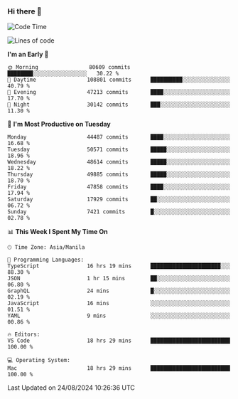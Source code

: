 ### Hi there 👋

<!--START_SECTION:waka-->
![Code Time](http://img.shields.io/badge/Code%20Time-5%2C470%20hrs%2028%20mins-blue)

![Lines of code](https://img.shields.io/badge/From%20Hello%20World%20I%27ve%20Written-118.3%20million%20lines%20of%20code-blue)

**I'm an Early 🐤** 

```text
🌞 Morning                80609 commits       ████████░░░░░░░░░░░░░░░░░   30.22 % 
🌆 Daytime                108801 commits      ██████████░░░░░░░░░░░░░░░   40.79 % 
🌃 Evening                47213 commits       ████░░░░░░░░░░░░░░░░░░░░░   17.70 % 
🌙 Night                  30142 commits       ███░░░░░░░░░░░░░░░░░░░░░░   11.30 % 
```
📅 **I'm Most Productive on Tuesday** 

```text
Monday                   44487 commits       ████░░░░░░░░░░░░░░░░░░░░░   16.68 % 
Tuesday                  50571 commits       █████░░░░░░░░░░░░░░░░░░░░   18.96 % 
Wednesday                48614 commits       █████░░░░░░░░░░░░░░░░░░░░   18.22 % 
Thursday                 49885 commits       █████░░░░░░░░░░░░░░░░░░░░   18.70 % 
Friday                   47858 commits       ████░░░░░░░░░░░░░░░░░░░░░   17.94 % 
Saturday                 17929 commits       ██░░░░░░░░░░░░░░░░░░░░░░░   06.72 % 
Sunday                   7421 commits        █░░░░░░░░░░░░░░░░░░░░░░░░   02.78 % 
```


📊 **This Week I Spent My Time On** 

```text
🕑︎ Time Zone: Asia/Manila

💬 Programming Languages: 
TypeScript               16 hrs 19 mins      ██████████████████████░░░   88.30 % 
JSON                     1 hr 15 mins        ██░░░░░░░░░░░░░░░░░░░░░░░   06.80 % 
GraphQL                  24 mins             █░░░░░░░░░░░░░░░░░░░░░░░░   02.19 % 
JavaScript               16 mins             ░░░░░░░░░░░░░░░░░░░░░░░░░   01.51 % 
YAML                     9 mins              ░░░░░░░░░░░░░░░░░░░░░░░░░   00.86 % 

🔥 Editors: 
VS Code                  18 hrs 29 mins      █████████████████████████   100.00 % 

💻 Operating System: 
Mac                      18 hrs 29 mins      █████████████████████████   100.00 % 
```


 Last Updated on 24/08/2024 10:26:36 UTC
<!--END_SECTION:waka-->


<!--
**rad182/rad182** is a ✨ _special_ ✨ repository because its `README.md` (this file) appears on your GitHub profile.

Here are some ideas to get you started:

- 🔭 I’m currently working on ...
- 🌱 I’m currently learning ...
- 👯 I’m looking to collaborate on ...
- 🤔 I’m looking for help with ...
- 💬 Ask me about ...
- 📫 How to reach me: ...
- 😄 Pronouns: ...
- ⚡ Fun fact: ...
-->
